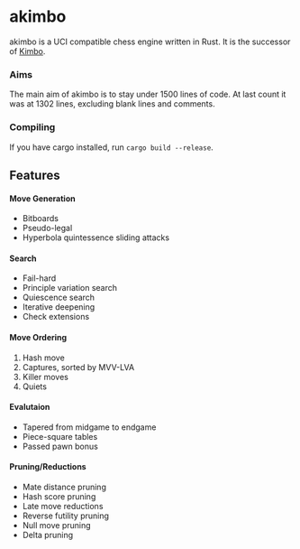 # akimbo

akimbo is a UCI compatible chess engine written in Rust. 
It is the successor of [Kimbo](https://github.com/JacquesRW/Kimbo).

### Aims
The main aim of akimbo is to stay under 1500 lines of code.
At last count it was at 1302 lines, excluding blank lines and comments.

### Compiling
If you have cargo installed, run `cargo build --release`.

## Features

#### Move Generation
- Bitboards
- Pseudo-legal
- Hyperbola quintessence sliding attacks

#### Search
- Fail-hard
- Principle variation search
- Quiescence search
- Iterative deepening
- Check extensions

#### Move Ordering
1. Hash move
2. Captures, sorted by MVV-LVA
3. Killer moves
4. Quiets

#### Evalutaion
- Tapered from midgame to endgame
- Piece-square tables
- Passed pawn bonus

#### Pruning/Reductions
- Mate distance pruning
- Hash score pruning
- Late move reductions
- Reverse futility pruning
- Null move pruning
- Delta pruning
